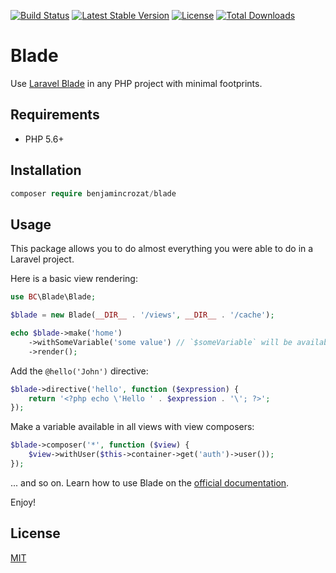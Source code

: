 [![Build Status](https://travis-ci.org/benjamincrozat/blade.svg?branch=master)](https://travis-ci.org/benjamincrozat/blade)
[![Latest Stable Version](https://poser.pugx.org/benjamincrozat/blade/v/stable)](https://packagist.org/packages/benjamincrozat/blade)
[![License](https://poser.pugx.org/benjamincrozat/blade/license)](https://packagist.org/packages/benjamincrozat/blade)
[![Total Downloads](https://poser.pugx.org/benjamincrozat/blade/downloads)](https://packagist.org/packages/benjamincrozat/blade)

# Blade

Use [Laravel Blade](https://laravel.com/docs/blade) in any PHP project with minimal footprints.

## Requirements

- PHP 5.6+

## Installation

```php
composer require benjamincrozat/blade
```

## Usage

This package allows you to do almost everything you were able to do in a Laravel project.

Here is a basic view rendering:

```php
use BC\Blade\Blade;

$blade = new Blade(__DIR__ . '/views', __DIR__ . '/cache');

echo $blade->make('home')
    ->withSomeVariable('some value') // `$someVariable` will be available in your Blade file.
    ->render();
```

Add the `@hello('John')` directive:

```php
$blade->directive('hello', function ($expression) {
    return '<?php echo \'Hello ' . $expression . '\'; ?>';
});
```

Make a variable available in all views with view composers:

```php
$blade->composer('*', function ($view) {
    $view->withUser($this->container->get('auth')->user());
});
```

... and so on. Learn how to use Blade on the [official documentation](https://laravel.com/docs/blade).

Enjoy!

## License

[MIT](http://opensource.org/licenses/MIT)
